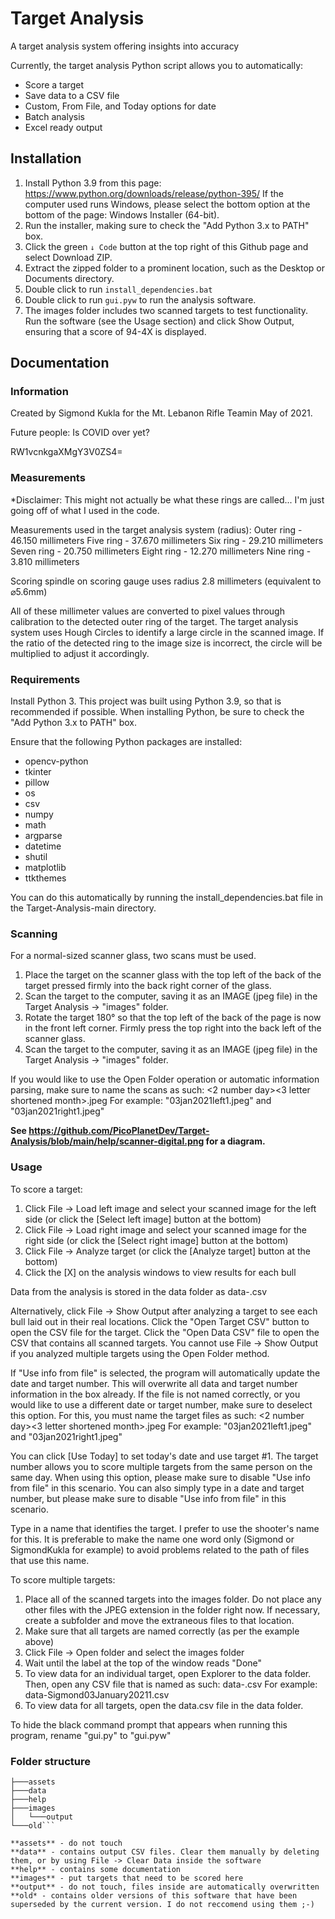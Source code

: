 # Target Analysis

A target analysis system offering insights into accuracy

Currently, the target analysis Python script allows you to automatically:
- Score a target
- Save data to a CSV file
- Custom, From File, and Today options for date
- Batch analysis
- Excel ready output

## Installation
1. Install Python 3.9 from this page: https://www.python.org/downloads/release/python-395/
If the computer used runs Windows, please select the bottom option at the bottom of the page: Windows Installer (64-bit).
2. Run the installer, making sure to check the "Add Python 3.x to PATH" box.
3. Click the green ```↓ Code``` button at the top right of this Github page and select Download ZIP.
4. Extract the zipped folder to a prominent location, such as the Desktop or Documents directory.
5. Double click to run ```install_dependencies.bat```
6. Double click to run ```gui.pyw``` to run the analysis software.
7. The images folder includes two scanned targets to test functionality. Run the software (see the Usage section) and click Show Output, ensuring that a score of 94-4X is displayed.

## Documentation
### Information

Created by Sigmond Kukla for the Mt. Lebanon Rifle Teamin May of 2021.

Future people: Is COVID over yet?

RW1vcnkgaXMgY3V0ZS4=

### Measurements

*Disclaimer: This might not actually be what these rings are called... I'm just going off of what I used in the code.

Measurements used in the target analysis system (radius):
Outer ring   - 46.150 millimeters
Five ring    - 37.670 millimeters
Six ring     - 29.210 millimeters
Seven ring   - 20.750 millimeters
Eight ring   - 12.270 millimeters
Nine ring    - 3.810 millimeters

Scoring spindle on scoring gauge uses radius 2.8 millimeters (equivalent to ⌀5.6mm)

All of these millimeter values are converted to pixel values through calibration to the detected outer ring of the target.
The target analysis system uses Hough Circles to identify a large circle in the scanned image. If the ratio of the detected ring to the image size is incorrect, the circle will be multiplied to adjust it accordingly.

### Requirements

Install Python 3. This project was built using Python 3.9, so that is recommended if possible. When installing Python, be sure to check the "Add Python 3.x to PATH" box.

Ensure that the following Python packages are installed:

- opencv-python
- tkinter
- pillow
- os
- csv
- numpy
- math
- argparse
- datetime
- shutil
- matplotlib
- ttkthemes

You can do this automatically by running the install_dependencies.bat file in the Target-Analysis-main directory.

### Scanning

For a normal-sized scanner glass, two scans must be used.

1. Place the target on the scanner glass with the top left of the back of the target pressed firmly into the back right corner of the glass.
2. Scan the target to the computer, saving it as an IMAGE (jpeg file) in the Target Analysis -> "images" folder.
3. Rotate the target 180° so that the top left of the back of the page is now in the front left corner. Firmly press the top right into the back left of the scanner glass.
4. Scan the target to the computer, saving it as an IMAGE (jpeg file) in the Target Analysis -> "images" folder.

If you would like to use the Open Folder operation or automatic information parsing, make sure to name the scans as such:
<2 number day><3 letter shortened month><Year><left side or right><target number>.jpeg
For example:
"03jan2021left1.jpeg" and "03jan2021right1.jpeg"

**See https://github.com/PicoPlanetDev/Target-Analysis/blob/main/help/scanner-digital.png for a diagram.**

### Usage

To score a target:
1. Click File -> Load left image and select your scanned image for the left side (or click the [Select left image] button at the bottom)
2. Click File -> Load right image and select your scanned image for the right side (or click the [Select right image] button at the bottom)
3. Click File -> Analyze target (or click the [Analyze target] button at the bottom)
4. Click the [X] on the analysis windows to view results for each bull

Data from the analysis is stored in the data folder as data-<Name><Day><Month><Year><Target number>.csv

Alternatively, click File -> Show Output after analyzing a target to see each bull laid out in their real locations. Click the "Open Target CSV" button to open the CSV file for the target. Click the "Open Data CSV" file to open the CSV that contains all scanned targets.
You cannot use File -> Show Output if you analyzed multiple targets using the Open Folder method.

If "Use info from file" is selected, the program will automatically update the date and target number. This will overwrite all data and target number information in the box already. If the file is not named correctly, or you would like to use a different date or target number, make sure to deselect this option.
For this, you must name the target files as such:
<2 number day><3 letter shortened month><Year><left side or right><target number>.jpeg
For example:
"03jan2021left1.jpeg" and "03jan2021right1.jpeg"

You can click [Use Today] to set today's date and use target #1. The target number allows you to score multiple targets from the same person on the same day. When using this option, please make sure to disable "Use info from file" in this scenario.
You can also simply type in a date and target number, but please make sure to disable "Use info from file" in this scenario.

Type in a name that identifies the target. I prefer to use the shooter's name for this. It is preferable to make the name one word only (Sigmond or SigmondKukla for example) to avoid problems related to the path of files that use this name.

To score multiple targets:
1. Place all of the scanned targets into the images folder. Do not place any other files with the JPEG extension in the folder right now. If necessary, create a subfolder and move the extraneous files to that location.
2. Make sure that all targets are named correctly (as per the example above)
3. Click File -> Open folder and select the images folder
4. Wait until the label at the top of the window reads "Done"
5. To view data for an individual target, open Explorer to the data folder. Then, open any CSV file that is named as such:
    data-<name><day><month><year><target number>.csv
    For example:
    data-Sigmond03January20211.csv
6. To view data for all targets, open the data.csv file in the data folder.

To hide the black command prompt that appears when running this program, rename "gui.py" to "gui.pyw"

### Folder structure
```Target-Analysis
├───assets
├───data
├───help
├───images
│   └───output
└───old```

**assets** - do not touch
**data** - contains output CSV files. Clear them manually by deleting them, or by using File -> Clear Data inside the software
**help** - contains some documentation
**images** - put targets that need to be scored here
**output** - do not touch, files inside are automatically overwritten
**old* - contains older versions of this software that have been superseded by the current version. I do not reccomend using them ;-)